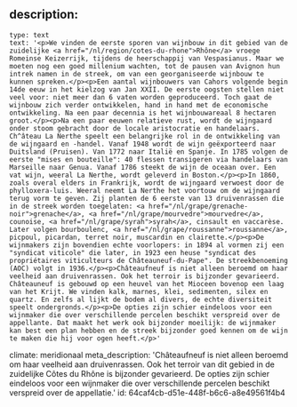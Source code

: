 description:
  -
    type: text
    text: '<p>We vinden de eerste sporen van wijnbouw in dit gebied van de zuidelijke <a href="/nl/region/cotes-du-rhone">Rhône</a> vroege Romeinse Keizerrijk, tijdens de heerschappij van Vespasianus. Maar we moeten nog een goed millenium wachten, tot de pausen van Avignon hun intrek namen in de streek, om van een georganiseerde wijnbouw te kunnen spreken.</p><p>Een aantal wijnbouwers van Cahors volgende begin 14de eeuw in het kielzog van Jan XXII. De eerste oogsten stellen niet veel voor: niet meer dan 6 vaten worden geproduceerd. Toch gaat de wijnbouw zich verder ontwikkelen, hand in hand met de economische ontwikkeling. Na een paar decennia is het wijnbouwareaal 8 hectaren groot.</p><p>Na een paar eeuwen relatieve rust, wordt de wijngaard onder stoom gebracht door de locale aristocratie en handelaars. Ch^âteau La Nerthe speelt een belangrijke rol in de ontwikkeling van de wijngaard en -handel. Vanaf 1948 wordt de wijn geëxporteerd naar Duitsland (Pruisen). Van 1772 naar Italië en Spanje. In 1785 volgen de eerste "mises en bouteille": 40 flessen transigeren via handelaars van Marseille naar Genua. Vanaf 1786 steekt de wijn de oceaan over. Een vat wijn, weeral La Nerthe, wordt geleverd in Boston.</p><p>In 1860, zoals overal elders in Frankrijk, wordt de wijngaard verwoest door de phylloxera-luis. Weeral neemt La Nerthe het voortouw om de wijngaard terug vorm te geven. Zij planten de 6 eerste van 13 druivenrassen die in de streek worden toegelaten: <a href="/nl/grape/grenache-noir">grenache</a>, <a href="/nl/grape/mourvedre">mourvedre</a>, counoise, <a href="/nl/grape/syrah">syrah</a>, cinsault en vaccarèse. Later volgen bourboulenc, <a href="/nl/grape/roussanne">roussanne</a>, picpoul, picardan, terret noir, muscardin en clairette.</p><p>De wijnmakers zijn bovendien echte voorlopers: in 1894 al vormen zij een "syndicat viticole" die later, in 1923 een heuse "syndicat des propriétaires viticulteurs de Châteauneuf-du-Pape". De streekbenoeming (AOC) volgt in 1936.</p><p>Châteaufneuf is niet alleen beroemd om haar veelheid aan druivenrassen. Ook het terroir is bijzonder gevarieerd. Châteauneuf is gebouwd op een heuvel van het Mioceen bovenop een laag van het Krijt. We vinden kalk, marnes, klei, sedimenten, silex en quartz. En zelfs al lijkt de bodem al divers, de echte diversiteit speelt ondergronds.</p><p>De opties zijn schier eindeloos voor een wijnmaker die over verschillende percelen beschikt verspreid over de appellante. Dat maakt het werk ook bijzonder moeilijk: de wijnmaker kan best een plan hebben en de streek bijzonder goed kennen om de wijn te maken die hij voor ogen heeft.</p>'
climate: meridionaal
meta_description: 'Châteaufneuf is niet alleen beroemd om haar veelheid aan druivenrassen. Ook het terroir van dit gebied in de zuidelijke Côtes du Rhône is bijzonder gevarieerd. De opties zijn schier eindeloos voor een wijnmaker die over verschillende percelen beschikt verspreid over de appellatie.'
id: 64caf4cb-d51e-448f-b6c6-a8e49561f4b4
